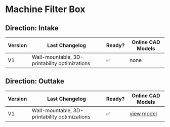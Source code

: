 # Machine Filter Box

## Direction: Intake

| Version | Last Changelog | Ready? | Online CAD Models |
| ------- | -------------- | ------ | ----------------- |
| V1 | Wall-mountable, 3D-printability optimizations | ✅ | none

## Direction: Outtake

| Version | Last Changelog | Ready? | Online CAD Models |
| ------- | -------------- | ------ | ----------------- |
| V1 | Wall-mountable, 3D-printability optimizations | ✅ | [view model](https://a360.co/2Utff87)

